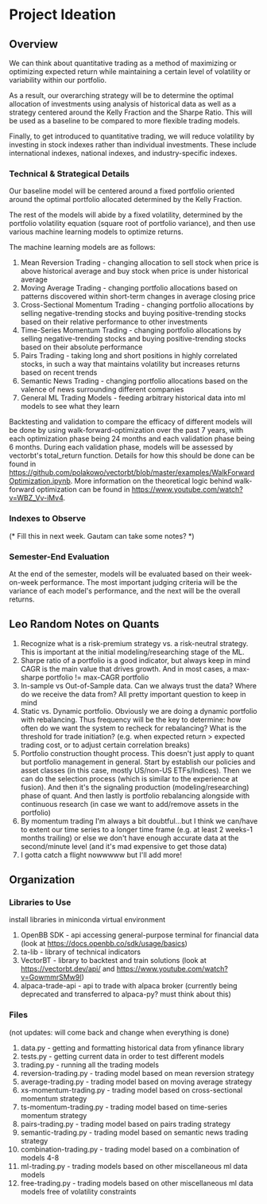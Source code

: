 # Project Ideation

## Overview

We can think about quantitative trading as a method of maximizing or optimizing expected return while maintaining a certain level of volatility or variability within our portfolio. 

As a result, our overarching strategy will be to determine the optimal allocation of investments using analysis of historical data as well as a strategy centered around the Kelly Fraction and the Sharpe Ratio. This will be used as a baseline to be compared to more flexible trading models.

Finally, to get introduced to quantitative trading, we will reduce volatility by investing in stock indexes rather than individual investments. These include international indexes, national indexes, and industry-specific indexes.


### Technical & Strategical Details

Our baseline model will be centered around a fixed portfolio oriented around the optimal portfolio allocated determined by the Kelly Fraction.

The rest of the models will abide by a fixed volatility, determined by the portfolio volatility equation (square root of portfolio variance), and then use various machine learning models to optimize returns.

The machine learning models are as follows:
1. Mean Reversion Trading - changing allocation to sell stock when price is above historical average and buy stock when price is under historical average
1. Moving Average Trading - changing portfolio allocations based on patterns discovered within short-term changes in average closing price
2. Cross-Sectional Momentum Trading - changing portfolio allocations by selling negative-trending stocks and buying positive-trending stocks based on their relative performance to other investments
3. Time-Series Momentum Trading - changing portfolio allocations by selling negative-trending stocks and buying positive-trending stocks based on their absolute performance
4. Pairs Trading - taking long and short positions in highly correlated stocks, in such a way that maintains volatility but increases returns based on recent trends
5. Semantic News Trading - changing portfolio allocations based on the valence of news surrounding different companies
6. General ML Trading Models - feeding arbitrary historical data into ml models to see what they learn

Backtesting and validation to compare the efficacy of different models will be done by using walk-forward-optimization over the past 7 years, with each optimization phase being 24 months and each validation phase being 6 months. During each validation phase, models will be assessed by vectorbt's total_return function. Details for how this should be done can be found in https://github.com/polakowo/vectorbt/blob/master/examples/WalkForwardOptimization.ipynb. More information on the theoretical logic behind walk-forward optimization can be found in https://www.youtube.com/watch?v=WBZ_Vv-iMv4. 


### Indexes to Observe

(* Fill this in next week. Gautam can take some notes? *)


### Semester-End Evaluation

At the end of the semester, models will be evaluated based on their week-on-week performance. The most important judging criteria will be the variance of each model's performance, and the next will be the overall returns.


## Leo Random Notes on Quants
1. Recognize what is a risk-premium strategy vs. a risk-neutral strategy. This is important at the initial modeling/researching stage of the ML.
2. Sharpe ratio of a portfolio is a good indicator, but always keep in mind CAGR is the main value that drives growth. And in most cases, a max-sharpe portfolio != max-CAGR portfolio
3. In-sample vs Out-of-Sample data. Can we always trust the data? Where do we receive the data from? All pretty important question to keep in mind
4. Static vs. Dynamic portfolio. Obviously we are doing a dynamic portfolio with rebalancing. Thus frequency will be the key to determine: how often do we want the system to recheck for rebalancing? What is the threshold for trade initiation? (e.g. when expected return > expected trading cost, or to adjust certain correlation breaks)
5. Portfolio construction thought process. This doesn't just apply to quant but portfolio management in general. Start by establish our policies and asset classes (in this case, mostly US/non-US ETFs/Indices). Then we can do the selection process (which is similar to the experience at fusion). And then it's the signaling production (modeling/researching) phase of quant. And then lastly is portfolio rebalancing alongside with continuous research (in case we want to add/remove assets in the portfolio)
6. By momentum trading I'm always a bit doubtful...but I think we can/have to extent our time series to a longer time frame (e.g. at least 2 weeks-1 months trailing) or else we don't have enough accurate data at the second/minute level (and it's mad expensive to get those data)
7. I gotta catch a flight nowwwww but I'll add more!


## Organization

### Libraries to Use

install libraries in miniconda virtual environment
1. OpenBB SDK - api accessing general-purpose terminal for financial data (look at https://docs.openbb.co/sdk/usage/basics)
2. ta-lib - library of technical indicators
3. VectorBT - library to backtest and train solutions (look at https://vectorbt.dev/api/ and https://www.youtube.com/watch?v=GowmmrSMw9I)
4. alpaca-trade-api - api to trade with alpaca broker (currently being deprecated and transferred to alpaca-py? must think about this)

### Files

(not updates: will come back and change when everything is done)

1. data.py - getting and formatting historical data from yfinance library
2. tests.py - getting current data in order to test different models
3. trading.py - running all the trading models
4. reversion-trading.py - trading model based on mean reversion strategy
5. average-trading.py - trading model based on moving average strategy
6. xs-momentum-trading.py - trading model based on cross-sectional momentum strategy
7. ts-momentum-trading.py - trading model based on time-series momentum strategy
8. pairs-trading.py - trading model based on pairs trading strategy
9. semantic-trading.py - trading model based on semantic news trading strategy
10. combination-trading.py - trading model based on a combination of models 4-8
11. ml-trading.py - trading models based on other miscellaneous ml data models
12. free-trading.py - trading models based on other miscellaneous ml data models free of volatility constraints
